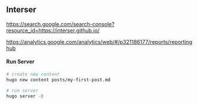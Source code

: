 ## Interser

https://search.google.com/search-console?resource_id=https://interser.github.io/

https://analytics.google.com/analytics/web/#/p321186177/reports/reportinghub

#### Run Server
```bash 
# create new content
hugo new content posts/my-first-post.md

# run server
hugo server -D
```